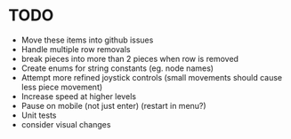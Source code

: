 #  TODO
* Move these items into github issues
* Handle multiple row removals
* break pieces into more than 2 pieces when row is removed
* Create enums for string constants (eg. node names)
* Attempt more refined joystick controls (small movements should cause less piece movement)
* Increase speed at higher levels
* Pause on mobile (not just enter) (restart in menu?)
* Unit tests
* consider visual changes
